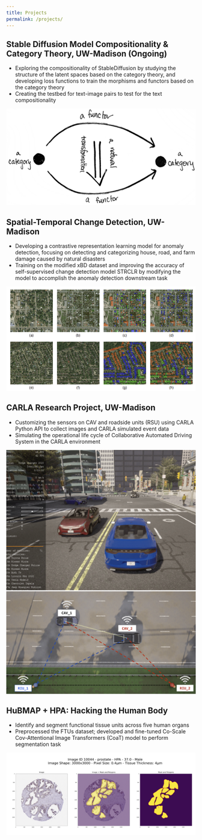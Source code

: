 ```yaml
---
title: Projects
permalink: /projects/
---
```


## Stable Diffusion Model Compositionality & Category Theory, UW-Madison (Ongoing)
- Exploring the compositionality of StableDiffusion by studying the structure of the latent spaces based on the 
category theory, and developing loss functions to train the morphisms and functors based on the category theory
- Creating the testbed for text-image pairs to test for the text compositionality

![image of xBD dataset](/assets/images/category_theory.jpg "category theory")

## Spatial-Temporal Change Detection, UW-Madison
- Developing a contrastive representation learning model for anomaly detection, focusing on detecting and categorizing house, road, and farm damage caused by natural disasters
- Training on the modified xBD dataset and improving the accuracy of self-supervised change detection model STRCLR by modifying the model to accomplish the anomaly detection downstream task

![image of xBD dataset](/assets/images/xBD1.png "xBD")

## CARLA Research Project, UW-Madison
- Customizing the sensors on CAV and roadside units (RSU) using CARLA Python API to collect images and 
CARLA simulated event data
- Simulating the operational life cycle of Collaborative Automated Driving System in the CARLA environment

![image of CARLA](/assets/images/CARLA1.png "CARLA")
![image of CARLA](/assets/images/CARLA2.png "CARLA")

## HuBMAP + HPA: Hacking the Human Body
- Identify and segment functional tissue units across five human organs
- Preprocessed the FTUs dataset; developed and fine-tuned Co-Scale Cov-Attentional Image Transformers (CoaT) model to perform segmentation task

![image of FTU dataset](/assets/images/FTU.png "FTU")
